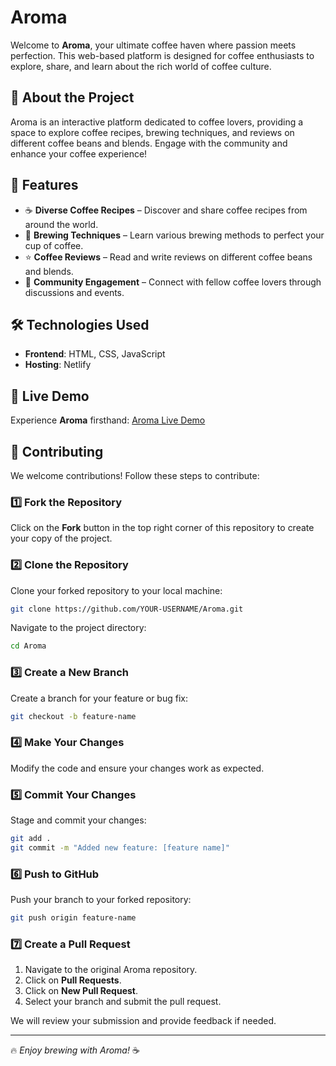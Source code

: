 # Aroma  

Welcome to **Aroma**, your ultimate coffee haven where passion meets perfection. This web-based platform is designed for coffee enthusiasts to explore, share, and learn about the rich world of coffee culture.  

## 🚀 About the Project  

Aroma is an interactive platform dedicated to coffee lovers, providing a space to explore coffee recipes, brewing techniques, and reviews on different coffee beans and blends. Engage with the community and enhance your coffee experience!  

## 🌟 Features  

- ☕ **Diverse Coffee Recipes** – Discover and share coffee recipes from around the world.  
- 📖 **Brewing Techniques** – Learn various brewing methods to perfect your cup of coffee.  
- ⭐ **Coffee Reviews** – Read and write reviews on different coffee beans and blends.  
- 💬 **Community Engagement** – Connect with fellow coffee lovers through discussions and events.  

## 🛠️ Technologies Used  

- **Frontend**: HTML, CSS, JavaScript  
- **Hosting**: Netlify  

## 🎉 Live Demo  

Experience **Aroma** firsthand: [Aroma Live Demo](https://aroma-pragna.netlify.app/)  

## 🤝 Contributing  

We welcome contributions! Follow these steps to contribute:  

### 1️⃣ Fork the Repository  
Click on the **Fork** button in the top right corner of this repository to create your copy of the project.  

### 2️⃣ Clone the Repository  
Clone your forked repository to your local machine:  
```sh
git clone https://github.com/YOUR-USERNAME/Aroma.git
```
Navigate to the project directory:  
```sh
cd Aroma
```

### 3️⃣ Create a New Branch  
Create a branch for your feature or bug fix:  
```sh
git checkout -b feature-name
```

### 4️⃣ Make Your Changes  
Modify the code and ensure your changes work as expected.  

### 5️⃣ Commit Your Changes  
Stage and commit your changes:  
```sh
git add .
git commit -m "Added new feature: [feature name]"
```

### 6️⃣ Push to GitHub  
Push your branch to your forked repository:  
```sh
git push origin feature-name
```

### 7️⃣ Create a Pull Request  
1. Navigate to the original Aroma repository.  
2. Click on **Pull Requests**.  
3. Click on **New Pull Request**.  
4. Select your branch and submit the pull request.  

We will review your submission and provide feedback if needed.  
 

---

🔥 *Enjoy brewing with Aroma!* ☕
